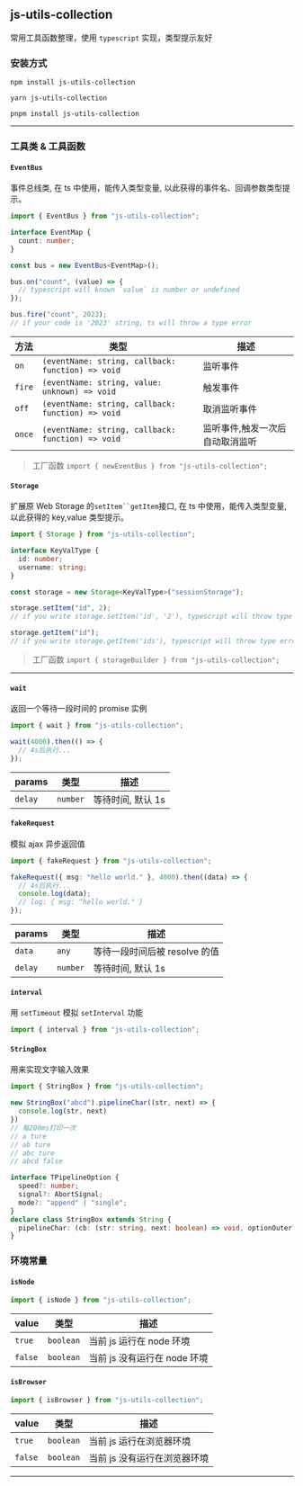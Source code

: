 ## js-utils-collection

常用工具函数整理，使用 `typescript` 实现，类型提示友好

### 安装方式

```shell
npm install js-utils-collection
```

```shell
yarn js-utils-collection
```

```shell
pnpm install js-utils-collection
```

---

### 工具类 & 工具函数

#### `EventBus`

事件总线类, 在 ts 中使用，能传入类型变量, 以此获得的事件名、回调参数类型提示。

```ts
import { EventBus } from "js-utils-collection";

interface EventMap {
  count: number;
}

const bus = new EventBus<EventMap>();

bus.on("count", (value) => {
  // typescript will known `value` is number or undefined
});

bus.fire("count", 2023);
// if your code is '2023' string, ts will throw a type error
```

| 方法   | 类型                                               | 描述                            |
| ------ | -------------------------------------------------- | ------------------------------- |
| `on`   | `(eventName: string, callback: function) => void ` | 监听事件                        |
| `fire` | `(eventName: string, value: unknown) => void`      | 触发事件                        |
| `off`  | `(eventName: string, callback: function) => void ` | 取消监听事件                    |
| `once` | `(eventName: string, callback: function) => void ` | 监听事件,触发一次后自动取消监听 |

> 工厂函数
> `import { newEventBus } from "js-utils-collection";`

#### `Storage`

扩展原 Web Storage 的` setItem``getItem `接口, 在 ts 中使用，能传入类型变量, 以此获得的 key,value 类型提示。

```ts
import { Storage } from "js-utils-collection";

interface KeyValType {
  id: number;
  username: string;
}

const storage = new Storage<KeyValType>("sessionStorage");

storage.setItem("id", 2);
// if you write storage.setItem('id', '2'), typescript will throw type error

storage.getItem("id");
// if you write storage.getItem('ids'), typescript will throw type error
```

> 工厂函数
> `import { storageBuilder } from "js-utils-collection";`

---

#### `wait`

返回一个等待一段时间的 promise 实例

```ts
import { wait } from "js-utils-collection";

wait(4000).then(() => {
  // 4s后执行...
});
```

| params  | 类型     | 描述              |
| ------- | -------- | ----------------- |
| `delay` | `number` | 等待时间, 默认 1s |

#### `fakeRequest`

模拟 ajax 异步返回值

```ts
import { fakeRequest } from "js-utils-collection";

fakeRequest({ msg: "hello world." }, 4000).then((data) => {
  // 4s后执行...
  console.log(data);
  // log: { msg: “hello world." }
});
```

| params  | 类型     | 描述                          |
| ------- | -------- | ----------------------------- |
| `data`  | `any`    | 等待一段时间后被 resolve 的值 |
| `delay` | `number` | 等待时间, 默认 1s             |

#### `interval`

用 `setTimeout` 模拟 `setInterval` 功能

```ts
import { interval } from "js-utils-collection";
```

#### `StringBox`
用来实现文字输入效果
```ts
import { StringBox } from "js-utils-collection";

new StringBox("abcd").pipelineChar((str, next) => {
  console.log(str, next)
})
// 每200ms打印一次
// a ture
// ab ture
// abc ture
// abcd false
```
```ts
interface TPipelineOption {
  speed?: number;
  signal?: AbortSignal;
  mode?: "append" | "single";
}
declare class StringBox extends String {
  pipelineChar: (cb: (str: string, next: boolean) => void, optionOuter?: TPipelineOption) => Promise<void>;
}
```
### 环境常量

#### `isNode`

```js
import { isNode } from "js-utils-collection";
```

| value   | 类型      | 描述                         |
| ------- | --------- | ---------------------------- |
| `true`  | `boolean` | 当前 js 运行在 node 环境     |
| `false` | `boolean` | 当前 js 没有运行在 node 环境 |

#### `isBrowser`

```js
import { isBrowser } from "js-utils-collection";
```

| value   | 类型      | 描述                         |
| ------- | --------- | ---------------------------- |
| `true`  | `boolean` | 当前 js 运行在浏览器环境     |
| `false` | `boolean` | 当前 js 没有运行在浏览器环境 |

---
